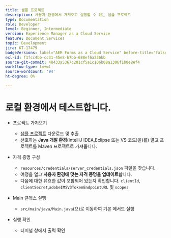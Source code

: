 ```yaml
---
title: 샘플 프로젝트
description: 사용자 환경에서 가져오고 실행할 수 있는 샘플 프로젝트
type: Documentation
role: Developer
level: Beginner, Intermediate
version: Experience Manager as a Cloud Service
feature: Document Services
topic: Development
jira: KT-17479
badgeVersions: label="AEM Forms as a Cloud Service" before-title="false"
exl-id: f1fcc4bb-cc31-45e8-b7bb-688ef6a236bb
source-git-commit: 48433a5367c281cf5a1c106b08a1306f1b0e8ef4
workflow-type: tm+mt
source-wordcount: '94'
ht-degree: 0%

---
```


# 로컬 환경에서 테스트합니다.

* 프로젝트 가져오기

   * [샘플 프로젝트](./assets/formsdocumentservices.zip) 다운로드 및 추출
   * 선호하는 **Java 개발 환경**(IntelliJ IDEA,Eclipse 또는 VS 코드)을(를) 열고 프로젝트를 Maven 프로젝트로 가져옵니다.
* 자격 증명 구성

   * `resources/credentials/server_credentials.json` 파일을 찾습니다.
   * 여정을 열고 **사용자 환경에 맞는 자격 증명을 업데이트**&#x200B;합니다.
   * 다음에 대한 유효한 값이 포함되어 있는지 확인합니다.
     `clientId`, `clientSecret`,`adobeIMSV3TokenEndpointURL` 및
     `scopes`

* Main 클래스 실행

   * `src/main/java/Main.java`(으)로 이동하여 기본 메서드 실행

* 실행 확인
   * 터미널 창에서 출력 확인
